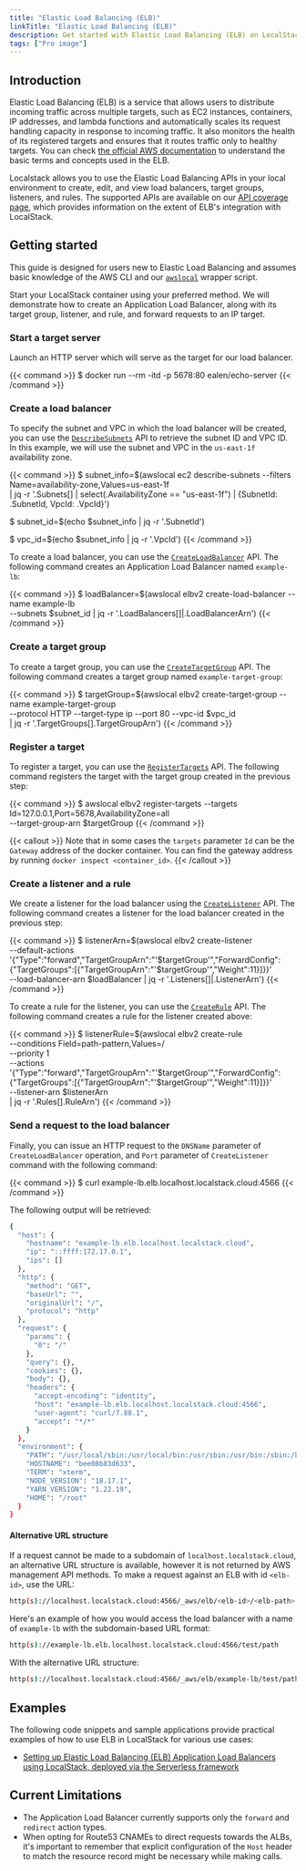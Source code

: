 ```yaml
---
title: "Elastic Load Balancing (ELB)"
linkTitle: "Elastic Load Balancing (ELB)"
description: Get started with Elastic Load Balancing (ELB) on LocalStack
tags: ["Pro image"]
---
```


## Introduction

Elastic Load Balancing (ELB) is a service that allows users to distribute incoming traffic across multiple targets, such as EC2 instances, containers, IP addresses, and lambda functions and automatically scales its request handling capacity in response to incoming traffic.
It also monitors the health of its registered targets and ensures that it routes traffic only to healthy targets.
You can check [the official AWS documentation](https://docs.aws.amazon.com/elasticloadbalancing/latest/userguide/what-is-load-balancing.html) to understand the basic terms and concepts used in the ELB.

Localstack allows you to use the Elastic Load Balancing APIs in your local environment to create, edit, and view load balancers, target groups, listeners, and rules.
The supported APIs are available on our [API coverage page](https://docs.localstack.cloud/references/coverage/coverage_elbv2/), which provides information on the extent of ELB's integration with LocalStack.

## Getting started

This guide is designed for users new to Elastic Load Balancing and assumes basic knowledge of the AWS CLI and our [`awslocal`](https://github.com/localstack/awscli-local) wrapper script.

Start your LocalStack container using your preferred method.
We will demonstrate how to create an Application Load Balancer, along with its target group, listener, and rule, and forward requests to an IP target.

### Start a target server

Launch an HTTP server which will serve as the target for our load balancer.

{{< command >}}
$ docker run --rm -itd -p 5678:80 ealen/echo-server
{{< /command >}}

### Create a load balancer

To specify the subnet and VPC in which the load balancer will be created, you can use the [`DescribeSubnets`](https://docs.aws.amazon.com/elasticloadbalancing/latest/APIReference/API_DescribeSubnets.html) API to retrieve the subnet ID and VPC ID.
In this example, we will use the subnet and VPC in the `us-east-1f` availability zone.

{{< command >}}
$ subnet_info=$(awslocal ec2 describe-subnets --filters Name=availability-zone,Values=us-east-1f \
    | jq -r '.Subnets[] | select(.AvailabilityZone == "us-east-1f") | {SubnetId: .SubnetId, VpcId: .VpcId}')

$ subnet_id=$(echo $subnet_info | jq -r '.SubnetId')

$ vpc_id=$(echo $subnet_info | jq -r '.VpcId')
{{< /command >}}

To create a load balancer, you can use the [`CreateLoadBalancer`](https://docs.aws.amazon.com/elasticloadbalancing/latest/APIReference/API_CreateLoadBalancer.html) API.
The following command creates an Application Load Balancer named `example-lb`:

{{< command >}}
$ loadBalancer=$(awslocal elbv2 create-load-balancer --name example-lb \
    --subnets $subnet_id | jq -r '.LoadBalancers[]|.LoadBalancerArn')
{{< /command >}}

### Create a target group

To create a target group, you can use the [`CreateTargetGroup`](https://docs.aws.amazon.com/elasticloadbalancing/latest/APIReference/API_CreateTargetGroup.html) API.
The following command creates a target group named `example-target-group`:

{{< command >}}
$ targetGroup=$(awslocal elbv2 create-target-group --name example-target-group \
    --protocol HTTP --target-type ip --port 80 --vpc-id $vpc_id \
    | jq -r '.TargetGroups[].TargetGroupArn')
{{< /command >}}

### Register a target

To register a target, you can use the [`RegisterTargets`](https://docs.aws.amazon.com/elasticloadbalancing/latest/APIReference/API_RegisterTargets.html) API.
The following command registers the target with the target group created in the previous step:

{{< command >}}
$ awslocal elbv2 register-targets --targets Id=127.0.0.1,Port=5678,AvailabilityZone=all \
    --target-group-arn $targetGroup
{{< /command >}}

{{< callout >}}
Note that in some cases the `targets` parameter `Id` can be the `Gateway` address of the docker container.
You can find the gateway address by running `docker inspect <container_id>`.
{{< /callout >}}

### Create a listener and a rule

We create a listener for the load balancer using the [`CreateListener`](https://docs.aws.amazon.com/elasticloadbalancing/latest/APIReference/API_CreateListener.html) API.
The following command creates a listener for the load balancer created in the previous step:

{{< command >}}
$ listenerArn=$(awslocal elbv2 create-listener \
        --default-actions '{"Type":"forward","TargetGroupArn":"'$targetGroup'","ForwardConfig":{"TargetGroups":[{"TargetGroupArn":"'$targetGroup'","Weight":11}]}}' \
        --load-balancer-arn $loadBalancer | jq -r '.Listeners[]|.ListenerArn')
{{< /command >}}

To create a rule for the listener, you can use the [`CreateRule`](https://docs.aws.amazon.com/elasticloadbalancing/latest/APIReference/API_CreateRule.html) API.
The following command creates a rule for the listener created above:

{{< command >}}
$ listenerRule=$(awslocal elbv2 create-rule \
        --conditions Field=path-pattern,Values=/ \
        --priority 1 \
        --actions '{"Type":"forward","TargetGroupArn":"'$targetGroup'","ForwardConfig":{"TargetGroups":[{"TargetGroupArn":"'$targetGroup'","Weight":11}]}}' \
        --listener-arn $listenerArn \
    | jq -r '.Rules[].RuleArn')
{{< /command >}}

### Send a request to the load balancer

Finally, you can issue an HTTP request to the `DNSName` parameter of `CreateLoadBalancer` operation, and `Port` parameter of `CreateListener` command with the following command:

{{< command >}}
$ curl example-lb.elb.localhost.localstack.cloud:4566
{{< /command >}}

The following output will be retrieved:

```bash
{
  "host": {
    "hostname": "example-lb.elb.localhost.localstack.cloud",
    "ip": "::ffff:172.17.0.1",
    "ips": []
  },
  "http": {
    "method": "GET",
    "baseUrl": "",
    "originalUrl": "/",
    "protocol": "http"
  },
  "request": {
    "params": {
      "0": "/"
    },
    "query": {},
    "cookies": {},
    "body": {},
    "headers": {
      "accept-encoding": "identity",
      "host": "example-lb.elb.localhost.localstack.cloud:4566",
      "user-agent": "curl/7.88.1",
      "accept": "*/*"
    }
  },
  "environment": {
    "PATH": "/usr/local/sbin:/usr/local/bin:/usr/sbin:/usr/bin:/sbin:/bin",
    "HOSTNAME": "bee08b83d633",
    "TERM": "xterm",
    "NODE_VERSION": "18.17.1",
    "YARN_VERSION": "1.22.19",
    "HOME": "/root"
  }
}
```

#### Alternative URL structure

If a request cannot be made to a subdomain of `localhost.localstack.cloud`, an alternative URL structure is available, however it is not returned by AWS management API methods.
To make a request against an ELB with id `<elb-id>`, use the URL:

```bash
http(s)://localhost.localstack.cloud:4566/_aws/elb/<elb-id>/<elb-path>
```

Here's an example of how you would access the load balancer with a name of `example-lb` with the subdomain-based URL format:

```bash
http(s)://example-lb.elb.localhost.localstack.cloud:4566/test/path
```

With the alternative URL structure:

```bash
http(s)://localhost.localstack.cloud:4566/_aws/elb/example-lb/test/path
```

## Examples

The following code snippets and sample applications provide practical examples of how to use ELB in LocalStack for various use cases:

- [Setting up Elastic Load Balancing (ELB) Application Load Balancers using LocalStack, deployed via the Serverless framework](https://docs.localstack.cloud/tutorials/elb-load-balancing/)

## Current Limitations

- The Application Load Balancer currently supports only the `forward` and `redirect` action types.
- When opting for Route53 CNAMEs to direct requests towards the ALBs, it's important to remember that explicit configuration of the `Host` header to match the resource record might be necessary while making calls.

